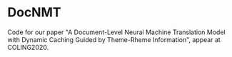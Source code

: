 # DocNMT
Code for our paper "A Document-Level Neural Machine Translation Model with Dynamic Caching Guided by Theme-Rheme Information", appear at COLING2020. 
